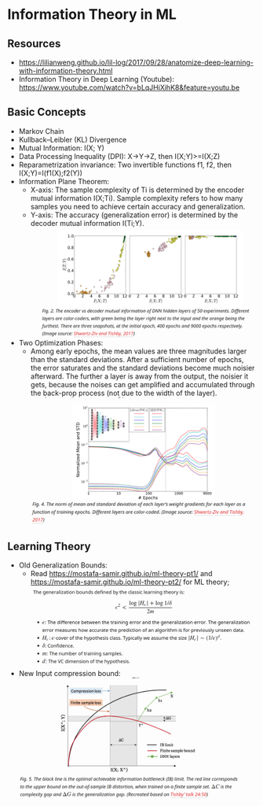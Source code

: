 # Information Theory in ML

## Resources
- https://lilianweng.github.io/lil-log/2017/09/28/anatomize-deep-learning-with-information-theory.html
- Information Theory in Deep Learning (Youtube): https://www.youtube.com/watch?v=bLqJHjXihK8&feature=youtu.be

## Basic Concepts
- Markov Chain
- Kullback–Leibler (KL) Divergence
- Mutual Information: I(X; Y)
- Data Processing Inequality (DPI): X->Y->Z, then I(X;Y)>=I(X;Z)
- Reparametrization invariance: Two invertible functions f1, f2, then I(X;Y)=I(f1(X);f2(Y))
- Information Plane Theorem:
	- X-axis: The sample complexity of Ti is determined by the encoder mutual information I(X;Ti). Sample complexity refers to how many samples you need to achieve certain accuracy and generalization.
	- Y-axis: The accuracy (generalization error) is determined by the decoder mutual information I(Ti;Y).\
		<img src="/DL/images/info-theory/info-plane.png" alt="drawing" width="450"/>
- Two Optimization Phases:
	- Among early epochs, the mean values are three magnitudes larger than the standard deviations. After a sufficient number of epochs, the error saturates and the standard deviations become much noisier afterward. The further a layer is away from the output, the noisier it gets, because the noises can get amplified and accumulated through the back-prop process (not due to the width of the layer).
		<img src="/DL/images/info-theory/two-opt-phase.png" alt="drawing" width="450"/>

## Learning Theory
- Old Generalization Bounds:
	- Read https://mostafa-samir.github.io/ml-theory-pt1/ and https://mostafa-samir.github.io/ml-theory-pt2/ for ML theory;
		<img src="/DL/images/info-theory/old-bound.png" alt="drawing" width="450"/>
- New Input compression bound:
		<img src="/DL/images/info-theory/new-bound.png" alt="drawing" width="450"/>
